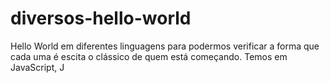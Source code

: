 # diversos-hello-world
 Hello World em diferentes linguagens para podermos verificar a forma que cada uma é escita o clássico de quem está começando.
Temos em JavaScript, J
